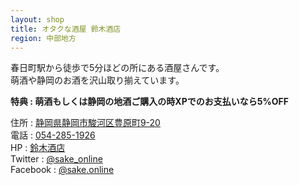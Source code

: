 ```yaml
---
layout: shop
title: オタクな酒屋 鈴木酒店
region: 中部地方
---
```


春日町駅から徒歩で5分ほどの所にある酒屋さんです。  
萌酒や静岡のお酒を沢山取り揃えています。  

**特典 : 萌酒もしくは静岡の地酒ご購入の時XPでのお支払いなら5%OFF**  

住所 : [静岡県静岡市駿河区豊原町9-20](https://www.google.com/maps/place/%E6%97%A5%E6%9C%AC%E3%80%81%E3%80%92422-8071+%E9%9D%99%E5%B2%A1%E7%9C%8C%E9%9D%99%E5%B2%A1%E5%B8%82%E9%A7%BF%E6%B2%B3%E5%8C%BA%E8%B1%8A%E5%8E%9F%E7%94%BA%EF%BC%99%E2%88%92%EF%BC%92%EF%BC%90/@34.9766194,138.3995127,16.96z/data=!4m5!3m4!1s0x601a3603dc61cfad:0x9312d12a5d54fe8f!8m2!3d34.9767484!4d138.4023161?hl=ja)  
電話 : <a href="tel:">054-285-1926</a>  
HP : [鈴木酒店](http://www.sake-online.com/)  
Twitter : [@sake_online](https://twitter.com/sake_online)  
Facebook : [@sake.online](https://www.facebook.com/sake.online)  
